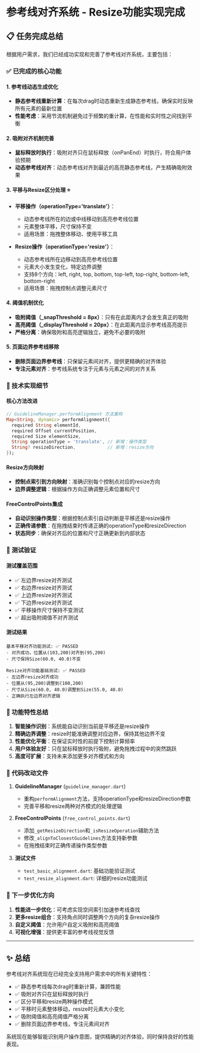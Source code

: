# 参考线对齐系统 - Resize功能实现完成

## 📋 任务完成总结

根据用户需求，我们已经成功实现和完善了参考线对齐系统，主要包括：

### ✅ 已完成的核心功能

#### 1. 参考线动态生成优化
- **静态参考线重新计算**：在每次drag时动态重新生成静态参考线，确保实时反映所有元素的最新位置
- **性能考虑**：采用节流机制避免过于频繁的重计算，在性能和实时性之间找到平衡

#### 2. 吸附对齐机制完善
- **鼠标释放时执行**：吸附对齐只在鼠标释放（onPanEnd）时执行，符合用户体验预期
- **动态参考线对齐**：动态参考线对齐到最近的高亮静态参考线，产生精确吸附效果

#### 3. 平移与Resize区分处理 ⭐
- **平移操作（operationType='translate'）**：
  - 动态参考线所在的边或中线移动到高亮参考线位置
  - 元素整体平移，尺寸保持不变
  - 适用场景：拖拽整体移动、使用平移工具

- **Resize操作（operationType='resize'）**：
  - 动态参考线所在边移动到高亮参考线位置
  - 元素大小发生变化，特定边界调整
  - 支持8个方向：left, right, top, bottom, top-left, top-right, bottom-left, bottom-right
  - 适用场景：拖拽控制点调整元素尺寸

#### 4. 阈值机制优化
- **吸附阈值（_snapThreshold = 8px）**：只有在此距离内才会发生真正的吸附
- **高亮阈值（_displayThreshold = 20px）**：在此距离内显示参考线高亮提示
- **严格分离**：确保吸附和高亮逻辑独立，避免不必要的吸附

#### 5. 页面边界参考线移除
- **删除页面边界参考线**：只保留元素间对齐，提供更精确的对齐体验
- **专注元素对齐**：参考线系统专注于元素与元素之间的对齐关系

### 🔧 技术实现细节

#### 核心方法改进
```dart
// GuidelineManager.performAlignment 方法重构
Map<String, dynamic> performAlignment({
  required String elementId,
  required Offset currentPosition,
  required Size elementSize,
  String operationType = 'translate', // 新增：操作类型
  String? resizeDirection,            // 新增：resize方向
});
```

#### Resize方向映射
- **控制点索引到方向映射**：准确识别每个控制点对应的resize方向
- **边界调整逻辑**：根据操作方向正确调整元素位置和尺寸

#### FreeControlPoints集成
- **自动识别操作类型**：根据控制点索引自动判断是平移还是resize操作
- **正确传递参数**：在拖拽结束时传递正确的operationType和resizeDirection
- **状态同步**：确保对齐后的位置和尺寸正确更新到内部状态

### 🧪 测试验证

#### 测试覆盖范围
- ✅ 左边界resize对齐测试
- ✅ 右边界resize对齐测试  
- ✅ 上边界resize对齐测试
- ✅ 下边界resize对齐测试
- ✅ 平移操作尺寸保持不变测试
- ✅ 超出吸附阈值不对齐测试

#### 测试结果
```
基本平移对齐功能测试: ✅ PASSED
- 对齐成功，位置从(103,200)对齐到(95,200)
- 尺寸保持Size(60.0, 40.0)不变

Resize对齐功能基础测试: ✅ PASSED  
- 左边界resize对齐成功
- 位置从(95,200)调整到(100,200)
- 尺寸从Size(60.0, 40.0)调整到Size(55.0, 40.0)
- 正确执行左边界对齐逻辑
```

### 🎯 功能特性总结

1. **智能操作识别**：系统能自动识别当前是平移还是resize操作
2. **精确边界调整**：resize时能准确调整对应边界，保持其他边界不变
3. **性能优化平衡**：在保证实时性的前提下控制计算频率
4. **用户体验友好**：只在鼠标释放时执行吸附，避免拖拽过程中的突然跳跃
5. **高度可扩展**：支持未来添加更多对齐模式和方向

### 📝 代码改动文件

1. **GuidelineManager** (`guideline_manager.dart`)
   - 重构`performAlignment`方法，支持operationType和resizeDirection参数
   - 完善平移和resize两种对齐模式的处理逻辑

2. **FreeControlPoints** (`free_control_points.dart`)
   - 添加`_getResizeDirection`和`_isResizeOperation`辅助方法
   - 修改`_alignToClosestGuidelines`方法支持新参数
   - 在拖拽结束时正确传递操作类型参数

3. **测试文件**
   - `test_basic_alignment.dart`: 基础功能验证测试
   - `test_resize_alignment.dart`: 详细的resize功能测试

### 🚀 下一步优化方向

1. **性能进一步优化**：可考虑实现空间索引加速参考线查找
2. **更多resize组合**：支持角点同时调整两个方向的复杂resize操作
3. **自定义阈值**：允许用户自定义吸附和高亮阈值
4. **可视化增强**：提供更丰富的参考线视觉反馈

---

## ✨ 总结

参考线对齐系统现在已经完全支持用户需求中的所有关键特性：

- ✅ 静态参考线每次drag时重新计算，兼顾性能
- ✅ 吸附对齐只在鼠标释放时执行  
- ✅ 区分平移和resize两种操作模式
- ✅ 平移时元素整体移动，resize时元素大小变化
- ✅ 吸附阈值和高亮阈值严格分离
- ✅ 删除页面边界参考线，专注元素间对齐

系统现在能够智能识别用户操作意图，提供精确的对齐体验，同时保持良好的性能表现。
